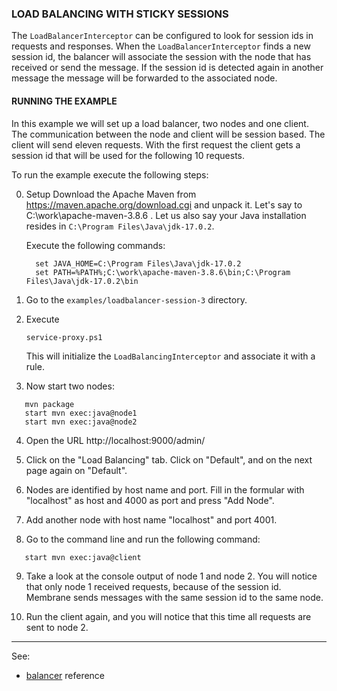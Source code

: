 ### LOAD BALANCING WITH STICKY SESSIONS

The `LoadBalancerInterceptor` can be configured to look for session ids in requests and responses. When the `LoadBalancerInterceptor` finds a new session id, the balancer will associate the session with the node that has received or send the message. If the session id is detected again in another message the message will be forwarded to the associated node.
 
 
#### RUNNING THE EXAMPLE

In this example we will set up a load balancer, two nodes and one client. The communication between the node and client will be session based. The client will send eleven requests. With the first request the client gets a session id that will be used for the following 10 requests. 

To run the example execute the following steps:

0. Setup
   Download the Apache Maven from https://maven.apache.org/download.cgi and unpack it. Let's
   say to C:\work\apache-maven-3.8.6 . Let us also say your Java installation resides in `C:\Program Files\Java\jdk-17.0.2`. 

   Execute the following commands:
   ```
     set JAVA_HOME=C:\Program Files\Java\jdk-17.0.2
     set PATH=%PATH%;C:\work\apache-maven-3.8.6\bin;C:\Program Files\Java\jdk-17.0.2\bin
    ```
2. Go to the `examples/loadbalancer-session-3` directory.

3. Execute

   `service-proxy.ps1`

   This will initialize the `LoadBalancingInterceptor` and associate it with a rule.

4. Now start two nodes:
```
   mvn package
   start mvn exec:java@node1
   start mvn exec:java@node2
```
4. Open the URL http://localhost:9000/admin/

5. Click on the "Load Balancing" tab. Click on "Default", and on the next page again on "Default".

6. Nodes are identified by host name and port. Fill in the formular with "localhost" as host and 4000 as port and press "Add Node".

7. Add another node with host name "localhost" and port 4001.

8. Go to the command line and run the following command:
```
   start mvn exec:java@client
```
9. Take a look at the console output of node 1 and node 2. You will notice that only node 1 received requests, because of the session id. Membrane sends messages with the same session id to the same node.  

10. Run the client again, and you will notice that this time all requests are sent to node 2. 

---
See:
- [balancer](https://membrane-soa.org/api-gateway-doc/current/configuration/reference/balancer.htm) reference
